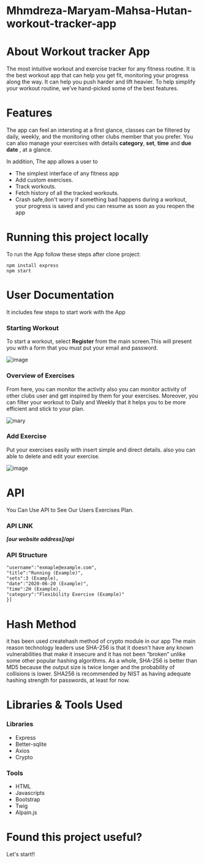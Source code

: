 # Mhmdreza-Maryam-Mahsa-Hutan-workout-tracker-app
# About Workout tracker App

The most intuitive workout and exercise tracker for any fitness routine. It is the best workout app that can help you get fit, monitoring your progress along the way. It can help you push harder and lift heavier.
To help simplify your workout routine, we’ve hand-picked some of the best features.


# Features
The app can feel an intersting at a first glance, classes can be filtered by daily, weekly, and the monitoring other clubs member that you prefer. 
You can also manage your exercises with details **category**, **set**, **time** and  **due date** ,  at a glance. <br>

 In addition, The app allows a user to <br>
 * The simplest interface of any fitness app<br>
 * Add custom exercises. <br>
 * Track workouts.<br>
 * Fetch history of all the tracked workouts. <br>
 * Crash safe,don't worry if something bad happens during a workout, your progress is saved and you can resume as soon as you reopen the app<br>

 
# Running this project locally
To run the App follow these steps after clone project:
```
npm install express
npm start
```
# User Documentation
It includes few steps to start work with the App

### Starting Workout
To start a workout, select **Register** from the main screen.This will present you with a form that you must put your email and password.


![image](https://user-images.githubusercontent.com/91375856/175241103-a3310c89-96a5-48d5-af4c-ff5682c6e5fe.png)

### Overview of Exercises
From here, you can monitor the activity also you can monitor activity of other clubs user and get inspired by them for your exercises.
Moreover, you can filter your workout to Daily and Weekly that it helps you to be more efficient and stick to your plan.

![mary](https://user-images.githubusercontent.com/91375856/175312695-ef032095-beb2-42ce-812c-6c509c3e8545.PNG)


### Add Exercise
Put your exercises easily with insert simple and direct details. also you can able to delete and edit your exercise.

![image](https://user-images.githubusercontent.com/91375856/175243487-5b3655aa-4b74-4065-b937-62af090f99af.png)

# API
You Can Use API to See Our Users Exercises Plan.

### API LINK

***[our website address]/api***

### API Structure
```[{
"username":"exmaple@example.com",
"title":"Running (Example)",
"sets":3 (Example),
"date":"2020-06-20 (Example)",
"time":2H (Example),
"category":"Flexibility Exercise (Example)"
}]
```
# Hash Method
it has been used createhash method of crypto module in our app 
The main reason technology leaders use SHA-256 is that it doesn't have any known vulnerabilities that make it insecure and it has not been “broken” unlike some other popular hashing algorithms.
As a whole, SHA-256 is better than MD5 because the output size is twice longer and the probability of collisions is lower. 
SHA256 is recommended by NIST as having adequate hashing strength for passwords, at least for now.

# Libraries & Tools Used
### Libraries
* Express
* Better-sqlite
* Axios
* Crypto<br>
### Tools
* HTML
* Javascripts
* Bootstrap
* Twig
* Alpain.js
# Found this project useful?
Let's start!!
